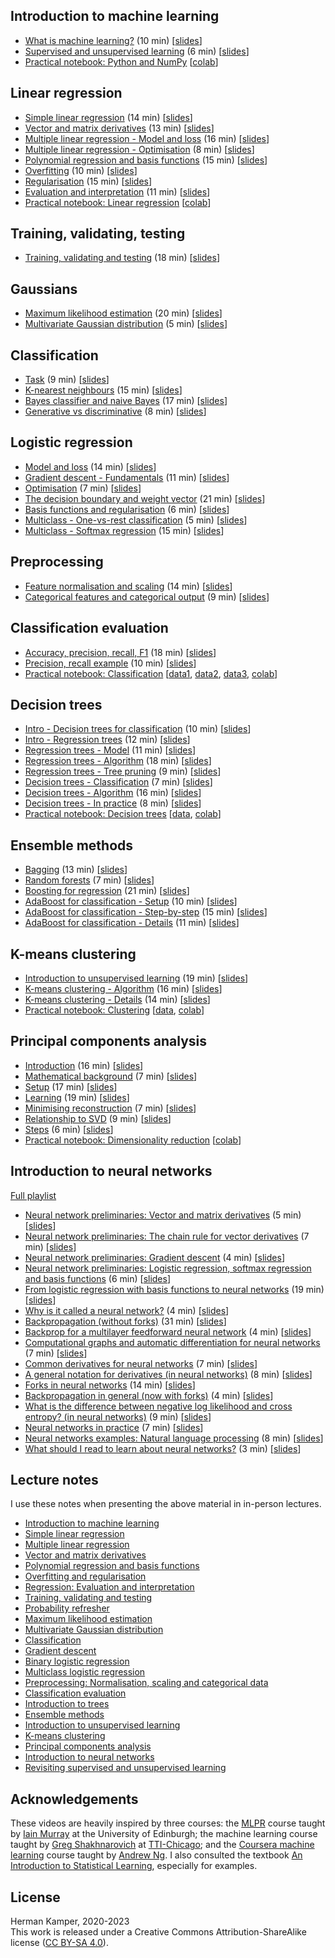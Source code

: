 
## Introduction to machine learning

- [What is machine learning?](https://youtu.be/zVNmaVwistc&list=PLmZlBIcArwhM_7t4ZzxXAs1PWaLqcPusG) (10 min) [[slides](slides/intro_to_ml-crop.pdf)]
- [Supervised and unsupervised learning](https://youtu.be/Ep0TIg88UtM&list=PLmZlBIcArwhM_7t4ZzxXAs1PWaLqcPusG) (6 min) [[slides](slides/intro_to_ml-crop.pdf)]
- [Practical notebook: Python and NumPy](practicals/python_numpy/python_numpy.ipynb) [[colab](https://colab.research.google.com/github/kamperh/data414/blob/main/practicals/python_numpy/python_numpy.ipynb)]


## Linear regression

- [Simple linear regression](https://youtu.be/L5-lxSGO9bM&list=PLmZlBIcArwhNd_sWiz6f1-NHc3lg3k7PF) (14 min) [[slides](slides/simple_linear_regression-crop.pdf)]
- [Vector and matrix derivatives](https://youtu.be/FCWrduAxf-Q&list=PLmZlBIcArwhNd_sWiz6f1-NHc3lg3k7PF) (13 min) [[slides](slides/vector_matrix_derivatives-crop.pdf)]
- [Multiple linear regression - Model and loss](https://youtu.be/zu34zcyAFzU&list=PLmZlBIcArwhNd_sWiz6f1-NHc3lg3k7PF) (16 min) [[slides](slides/multiple_linear_regression-crop.pdf)]
- [Multiple linear regression - Optimisation](https://youtu.be/QHgjzFm6vnU&list=PLmZlBIcArwhNd_sWiz6f1-NHc3lg3k7PF) (8 min) [[slides](slides/multiple_linear_regression-crop.pdf)]
- [Polynomial regression and basis functions](https://youtu.be/TSFMepJbHa0&list=PLmZlBIcArwhNd_sWiz6f1-NHc3lg3k7PF) (15 min) [[slides](slides/regression_basis_functions-crop.pdf)]
- [Overfitting](https://youtu.be/S7B3LQJrU0w&list=PLmZlBIcArwhNd_sWiz6f1-NHc3lg3k7PF) (10 min) [[slides](slides/overfitting_regularisation-crop.pdf)]
- [Regularisation](https://youtu.be/Zojp8z8GD8c&list=PLmZlBIcArwhNd_sWiz6f1-NHc3lg3k7PF) (15 min) [[slides](slides/overfitting_regularisation-crop.pdf)]
- [Evaluation and interpretation](https://youtu.be/4hkZiGk66J8&list=PLmZlBIcArwhNd_sWiz6f1-NHc3lg3k7PF) (11 min) [[slides](slides/regression_evaluation_interpretation-crop.pdf)]
- [Practical notebook: Linear regression](practicals/linear_regression/data414_linear_regression.ipynb) [[colab](https://colab.research.google.com/github/kamperh/data414/blob/main/practicals/linear_regression/data414_linear_regression.ipynb)]


## Training, validating, testing

- [Training, validating and testing](https://youtu.be/aXRDdjK-hI4&list=PLmZlBIcArwhNd_sWiz6f1-NHc3lg3k7PF) (18 min) [[slides](slides/train_val_test-crop.pdf)]


## Gaussians

- [Maximum likelihood estimation](https://youtu.be/i6Rp0eiINgM&list=PLmZlBIcArwhPnCzcSUU5mF90aU_dMSnZ2) (20 min) [[slides](slides/maximum_likelihood-crop.pdf)]
- [Multivariate Gaussian distribution](https://youtu.be/azrTdjrA2bU&list=PLmZlBIcArwhPnCzcSUU5mF90aU_dMSnZ2) (5 min) [[slides](slides/multivariate_gaussian-crop.pdf)]


## Classification

- [Task](https://youtu.be/RqNaY7gnMP8&list=PLmZlBIcArwhMiJk7vCghuHGOGXXjC4n6b) (9 min) [[slides](slides/classification-crop.pdf)]
- [K-nearest neighbours](https://youtu.be/73YHJwp71hk&list=PLmZlBIcArwhMiJk7vCghuHGOGXXjC4n6b) (15 min) [[slides](slides/classification-crop.pdf)]
- [Bayes classifier and naive Bayes](https://youtu.be/AaOTx_eLGZ0&list=PLmZlBIcArwhMiJk7vCghuHGOGXXjC4n6b) (17 min) [[slides](slides/classification-crop.pdf)]
- [Generative vs discriminative](https://youtu.be/kizDqj9d2OM&list=PLmZlBIcArwhMiJk7vCghuHGOGXXjC4n6b) (8 min) [[slides](slides/classification-crop.pdf)]


## Logistic regression

- [Model and loss](https://youtu.be/nS6YewQAK7I&list=PLmZlBIcArwhOr0ysO1Hg4Wfoww0dZnHz4) (14 min) [[slides](slides/logistic_regression-crop.pdf)]
- [Gradient descent - Fundamentals](https://youtu.be/BlnLoqn3ZBo&list=PLmZlBIcArwhOr0ysO1Hg4Wfoww0dZnHz4) (11 min) [[slides](slides/gradient_descent-crop.pdf)]
- [Optimisation](https://youtu.be/SLhx32b7I3A&list=PLmZlBIcArwhOr0ysO1Hg4Wfoww0dZnHz4) (7 min) [[slides](slides/logistic_regression-crop.pdf)]
- [The decision boundary and weight vector](https://youtu.be/fPT8VeuFRkU&list=PLmZlBIcArwhOr0ysO1Hg4Wfoww0dZnHz4) (21 min) [[slides](slides/logistic_regression-crop.pdf)]
- [Basis functions and regularisation](https://youtu.be/D_rIX0xaYno&list=PLmZlBIcArwhOr0ysO1Hg4Wfoww0dZnHz4) (6 min) [[slides](slides/logistic_regression-crop.pdf)]
- [Multiclass - One-vs-rest classification](https://youtu.be/EYXSve6T5BU&list=PLmZlBIcArwhOr0ysO1Hg4Wfoww0dZnHz4) (5 min) [[slides](slides/multiclass_logistic_regression-crop.pdf)]
- [Multiclass - Softmax regression](https://youtu.be/hYBwBmojXoU&list=PLmZlBIcArwhOr0ysO1Hg4Wfoww0dZnHz4) (15 min) [[slides](slides/multiclass_logistic_regression-crop.pdf)]


## Preprocessing

- [Feature normalisation and scaling](https://youtu.be/EgISGYkGa5A&list=PLmZlBIcArwhNSvaKyVSoIEq0ewNX9KTC4) (14 min)  [[slides](slides/preprocessing-crop.pdf)]
- [Categorical features and categorical output](https://youtu.be/AoZdxBqw9n0&list=PLmZlBIcArwhNSvaKyVSoIEq0ewNX9KTC4) (9 min) [[slides](slides/preprocessing-crop.pdf)]


## Classification evaluation

- [Accuracy, precision, recall, F1](https://youtu.be/HblOroXZNUQ&list=PLmZlBIcArwhMiJk7vCghuHGOGXXjC4n6b) (18 min) [[slides](slides/classification_evaluation-crop.pdf)]
- [Precision, recall example](https://youtu.be/lFpdsmRnmZQ&list=PLmZlBIcArwhMiJk7vCghuHGOGXXjC4n6b) (10 min) [[slides](slides/classification_evaluation-crop.pdf)]
- [Practical notebook: Classification](practicals/classification/data414_classification.ipynb) [[data1](practicals/classification/admissions.csv), [data2](practicals/classification/default.csv), [data3](practicals/classification/microchip.csv), [colab](https://colab.research.google.com/github/kamperh/data414/blob/main/practicals/classification/data414_classification.ipynb)]


## Decision trees

- [Intro - Decision trees for classification](https://youtu.be/mfzTmt0nTtU&list=PLmZlBIcArwhPrP3H7iejBQpqtP1UHrhFp) (10 min) [[slides](slides/dt_1_intro-crop.pdf)]
- [Intro - Regression trees](https://youtu.be/aGo--5JFpPM&list=PLmZlBIcArwhPrP3H7iejBQpqtP1UHrhFp) (12 min) [[slides](slides/dt_1_intro-crop.pdf)]
- [Regression trees - Model](https://youtu.be/W1UwgQ_0vq8&list=PLmZlBIcArwhPrP3H7iejBQpqtP1UHrhFp) (11 min) [[slides](slides/dt_2_regression_trees-crop.pdf)]
- [Regression trees - Algorithm](https://youtu.be/HEsSYQMtwfQ&list=PLmZlBIcArwhPrP3H7iejBQpqtP1UHrhFp) (18 min) [[slides](slides/dt_2_regression_trees-crop.pdf)]
- [Regression trees - Tree pruning](https://youtu.be/lvaulWuaQak&list=PLmZlBIcArwhPrP3H7iejBQpqtP1UHrhFp) (9 min) [[slides](slides/dt_2_regression_trees-crop.pdf)]
- [Decision trees - Classification](https://youtu.be/mDMHbr-jflU&list=PLmZlBIcArwhPrP3H7iejBQpqtP1UHrhFp) (7 min) [[slides](slides/dt_3_decision_trees-crop.pdf)]
- [Decision trees - Algorithm](https://youtu.be/Utptpje03AI&list=PLmZlBIcArwhPrP3H7iejBQpqtP1UHrhFp) (16 min) [[slides](slides/dt_3_decision_trees-crop.pdf)]
- [Decision trees - In practice](https://youtu.be/UjdRf503tC4&list=PLmZlBIcArwhPrP3H7iejBQpqtP1UHrhFp) (8 min) [[slides](slides/dt_3_decision_trees-crop.pdf)]
- [Practical notebook: Decision trees](practicals/decision_trees/data414_decision_trees.ipynb) [[data](practicals/decision_trees/heart.csv), [colab](https://colab.research.google.com/github/kamperh/data414/blob/main/practicals/decision_trees/data414_decision_trees.ipynb)]


## Ensemble methods

- [Bagging](https://youtu.be/pvZ3ZhlmDCE&list=PLmZlBIcArwhOS-uLDR79Dzzp_e1QdxOhP) (13 min) [[slides](slides/ensemble_methods_prep-crop.pdf)]
- [Random forests](https://youtu.be/7ex0aF2k7YY&list=PLmZlBIcArwhOS-uLDR79Dzzp_e1QdxOhP) (7 min) [[slides](slides/ensemble_methods_prep-crop.pdf)]
- [Boosting for regression](https://youtu.be/9C__SHdkY8A&list=PLmZlBIcArwhOS-uLDR79Dzzp_e1QdxOhP) (21 min) [[slides](slides/ensemble_methods_prep-crop.pdf)]
- [AdaBoost for classification - Setup](https://youtu.be/Oksv-lVq2hQ&list=PLmZlBIcArwhOS-uLDR79Dzzp_e1QdxOhP) (10 min) [[slides](slides/ensemble_methods_prep-crop.pdf)]
- [AdaBoost for classification - Step-by-step](https://youtu.be/Vixw2DOUGec&list=PLmZlBIcArwhOS-uLDR79Dzzp_e1QdxOhP) (15 min) [[slides](slides/ensemble_methods_prep-crop.pdf)]
- [AdaBoost for classification - Details](https://youtu.be/wbmuqXbUFGM&list=PLmZlBIcArwhOS-uLDR79Dzzp_e1QdxOhP) (11 min) [[slides](slides/ensemble_methods_prep-crop.pdf)]


## K-means clustering

- [Introduction to unsupervised learning](https://youtu.be/_Tf1Vi4s7Ec&list=PLmZlBIcArwhMfNuMBg4XR-YQ0QIqdHCrl) (19 min) [[slides](slides/unsupervised_learning_intro-crop.pdf)]
- [K-means clustering - Algorithm](https://youtu.be/PgK1IppRdsE&list=PLmZlBIcArwhMfNuMBg4XR-YQ0QIqdHCrl) (16 min) [[slides](slides/k_means-crop.pdf)]
- [K-means clustering - Details](https://youtu.be/f3-G0txYUEM&list=PLmZlBIcArwhMfNuMBg4XR-YQ0QIqdHCrl) (14 min) [[slides](slides/k_means-crop.pdf)]
- [Practical notebook: Clustering](practicals/clustering/data414_clustering.ipynb) [[data](practicals/clustering/baby_yoda.png), [colab](https://colab.research.google.com/github/kamperh/data414/blob/main/practicals/clustering/data414_clustering.ipynb)]


## Principal components analysis

- [Introduction](https://youtu.be/MLknbgx7k_k&list=PLmZlBIcArwhMfNuMBg4XR-YQ0QIqdHCrl) (16 min) [[slides](slides/pca-crop.pdf)]
- [Mathematical background](https://youtu.be/NoD41tbBVIY&list=PLmZlBIcArwhMfNuMBg4XR-YQ0QIqdHCrl) (7 min) [[slides](slides/pca-crop.pdf)]
- [Setup](https://youtu.be/6b4EEtRynIQ&list=PLmZlBIcArwhMfNuMBg4XR-YQ0QIqdHCrl) (17 min) [[slides](slides/pca-crop.pdf)]
- [Learning](https://youtu.be/Jc7DvdU6U8I&list=PLmZlBIcArwhMfNuMBg4XR-YQ0QIqdHCrl) (19 min) [[slides](slides/pca-crop.pdf)]
- [Minimising reconstruction](https://youtu.be/B1z2zTQ1gxw&list=PLmZlBIcArwhMfNuMBg4XR-YQ0QIqdHCrl) (7 min) [[slides](slides/pca-crop.pdf)]
- [Relationship to SVD](https://youtu.be/DQ_BkPHIl-g&list=PLmZlBIcArwhMfNuMBg4XR-YQ0QIqdHCrl) (9 min) [[slides](slides/pca-crop.pdf)]
- [Steps](https://youtu.be/SazsJHCajOc&list=PLmZlBIcArwhMfNuMBg4XR-YQ0QIqdHCrl) (6 min) [[slides](slides/pca-crop.pdf)]
- [Practical notebook: Dimensionality reduction](practicals/dimreduction/data414_dimreduction.ipynb) [[colab](https://colab.research.google.com/github/kamperh/data414/blob/main/practicals/dimreduction/data414_dimreduction.ipynb)]


## Introduction to neural networks

[Full playlist](https://www.youtube.com/playlist?list=PLmZlBIcArwhMHnIrNu70mlvZOwe6MqWYn)
- [Neural network preliminaries: Vector and matrix derivatives](https://youtu.be/xOx2SS6TXHQ&list=PLmZlBIcArwhMHnIrNu70mlvZOwe6MqWYn) (5 min) [[slides](slides/intro_nn-crop.pdf)]
- [Neural network preliminaries: The chain rule for vector derivatives](https://youtu.be/mnjSBg3EWZ0&list=PLmZlBIcArwhMHnIrNu70mlvZOwe6MqWYn) (7 min) [[slides](slides/intro_nn-crop.pdf)]
- [Neural network preliminaries: Gradient descent](https://youtu.be/Ay3JdygFfY8&list=PLmZlBIcArwhMHnIrNu70mlvZOwe6MqWYn) (4 min) [[slides](slides/intro_nn-crop.pdf)]
- [Neural network preliminaries: Logistic regression, softmax regression and basis functions](https://youtu.be/6QyxMO4wH2w&list=PLmZlBIcArwhMHnIrNu70mlvZOwe6MqWYn) (6 min) [[slides](slides/intro_nn-crop.pdf)]
- [From logistic regression with basis functions to neural networks](https://youtu.be/_FWFutvALwo&list=PLmZlBIcArwhMHnIrNu70mlvZOwe6MqWYn) (19 min) [[slides](slides/intro_nn-crop.pdf)]
- [Why is it called a neural network?](https://youtu.be/_QynHmmVn3E&list=PLmZlBIcArwhMHnIrNu70mlvZOwe6MqWYn) (4 min) [[slides](slides/intro_nn-crop.pdf)]
- [Backpropagation (without forks)](https://youtu.be/6SW1oUztmzg&list=PLmZlBIcArwhMHnIrNu70mlvZOwe6MqWYn) (31 min) [[slides](slides/intro_nn-crop.pdf)]
- [Backprop for a multilayer feedforward neural network](https://youtu.be/dTupaVdrz1k&list=PLmZlBIcArwhMHnIrNu70mlvZOwe6MqWYn) (4 min) [[slides](slides/intro_nn-crop.pdf)]
- [Computational graphs and automatic differentiation for neural networks](https://youtu.be/fBSm5ElvJEg&list=PLmZlBIcArwhMHnIrNu70mlvZOwe6MqWYn) (7 min) [[slides](slides/intro_nn-crop.pdf)]
- [Common derivatives for neural networks](https://youtu.be/aqnjXWxiT0o&list=PLmZlBIcArwhMHnIrNu70mlvZOwe6MqWYn) (7 min) [[slides](slides/intro_nn-crop.pdf)]
- [A general notation for derivatives (in neural networks)](https://youtu.be/Sa5_Gl_sYoI&list=PLmZlBIcArwhMHnIrNu70mlvZOwe6MqWYn) (8 min) [[slides](slides/intro_nn-crop.pdf)]
- [Forks in neural networks](https://youtu.be/6mmEw738MQo&list=PLmZlBIcArwhMHnIrNu70mlvZOwe6MqWYn) (14 min) [[slides](slides/intro_nn-crop.pdf)]
- [Backpropagation in general (now with forks)](https://youtu.be/aRkhgm2i4p0&list=PLmZlBIcArwhMHnIrNu70mlvZOwe6MqWYn) (4 min) [[slides](slides/intro_nn-crop.pdf)]
- [What is the difference between negative log likelihood and cross entropy? (in neural networks)](https://youtu.be/ziq967YrSsc&list=PLmZlBIcArwhMHnIrNu70mlvZOwe6MqWYn) (9 min) [[slides](slides/intro_nn-crop.pdf)]
- [Neural networks in practice](https://youtu.be/MvN0uD_A-mg&list=PLmZlBIcArwhMHnIrNu70mlvZOwe6MqWYn) (7 min) [[slides](slides/intro_nn-crop.pdf)]
- [Neural networks examples: Natural language processing](https://youtu.be/dGo1BB5Wusk&list=PLmZlBIcArwhMHnIrNu70mlvZOwe6MqWYn) (8 min) [[slides](slides/intro_nn-crop.pdf)]
- [What should I read to learn about neural networks?](https://youtu.be/8okxV2gajLM&list=PLmZlBIcArwhMHnIrNu70mlvZOwe6MqWYn) (3 min) [[slides](slides/intro_nn-crop.pdf)]


## Lecture notes

I use these notes when presenting the above material in in-person lectures.

- [Introduction to machine learning](notes/01_intro_to_ml_notes.pdf)
- [Simple linear regression](notes/02_simple_linear_regression_notes.pdf)
- [Multiple linear regression](notes/03a_multiple_linear_regression_notes.pdf)
- [Vector and matrix derivatives](notes/03b_vector_matrix_derivatives_notes.pdf)
- [Polynomial regression and basis functions](notes/04_regression_basis_functions_notes.pdf)
- [Overfitting and regularisation](notes/05_overfitting_regularisation_notes.pdf)
- [Regression: Evaluation and interpretation](notes/06a_regression_evaluation_interpretation_notes.pdf)
- [Training, validating and testing](notes/06b_train_val_test_notes.pdf)
- [Probability refresher](notes/07a_probability_refresher_notes.pdf)
- [Maximum likelihood estimation](notes/07b_maximum_likelihood_notes.pdf)
- [Multivariate Gaussian distribution](notes/07c_multivariate_gaussian_notes.pdf)
- [Classification](notes/08_classification_notes.pdf)
- [Gradient descent](notes/09_gradient_descent_notes.pdf)
- [Binary logistic regression](notes/10_logistic_regression_notes.pdf)
- [Multiclass logistic regression](notes/11_multiclass_logistic_regression_notes.pdf)
- [Preprocessing: Normalisation, scaling and categorical data](notes/12_preprocessing_notes.pdf)
- [Classification evaluation](notes/13_classification_evaluation_notes.pdf)
- [Introduction to trees](notes/14a_dt_intro_notes.pdf)
- [Ensemble methods](notes/17_ensemble_methods_notes.pdf)
- [Introduction to unsupervised learning](notes/18_unsupervised_learning_intro_notes.pdf)
- [K-means clustering](notes/19_kmeans_notes.pdf)
- [Principal components analysis](notes/20_pca_notes.pdf)
- [Introduction to neural networks](http://kamperh.github.io/nlp817/notes/08_nn_notes.pdf)
- [Revisiting supervised and unsupervised learning](notes/22_revisit_supervised_unsupervised_notes.pdf)


## Acknowledgements

These videos are heavily inspired by three courses: the
[MLPR](https://www.inf.ed.ac.uk/teaching/courses/mlpr/2018/notes/) course
taught by [Iain Murray](https://homepages.inf.ed.ac.uk/imurray2/) at the
University of Edinburgh; the machine learning course taught by [Greg
Shakhnarovich](https://home.ttic.edu/~gregory/) at
[TTI-Chicago](https://www.ttic.edu/); and the [Coursera machine
learning](https://www.coursera.org/learn/machine-learning) course taught by
[Andrew Ng](https://www.andrewng.org/). I also consulted the textbook [An
Introduction to Statistical Learning](https://www.statlearning.com/),
especially for examples.


## License

Herman Kamper, 2020-2023  
This work is released under a Creative Commons Attribution-ShareAlike
license ([CC BY-SA 4.0](http://creativecommons.org/licenses/by-sa/4.0/)).
